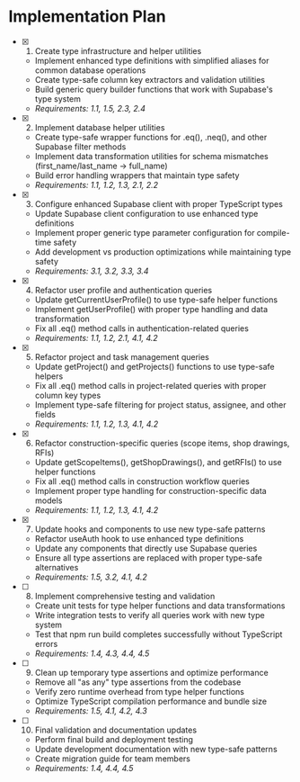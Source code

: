 # Implementation Plan

- [x] 1. Create type infrastructure and helper utilities




  - Implement enhanced type definitions with simplified aliases for common database operations
  - Create type-safe column key extractors and validation utilities
  - Build generic query builder functions that work with Supabase's type system
  - _Requirements: 1.1, 1.5, 2.3, 2.4_

- [x] 2. Implement database helper utilities



  - Create type-safe wrapper functions for .eq(), .neq(), and other Supabase filter methods
  - Implement data transformation utilities for schema mismatches (first_name/last_name → full_name)
  - Build error handling wrappers that maintain type safety
  - _Requirements: 1.1, 1.2, 1.3, 2.1, 2.2_

- [x] 3. Configure enhanced Supabase client with proper TypeScript types






  - Update Supabase client configuration to use enhanced type definitions
  - Implement proper generic type parameter configuration for compile-time safety
  - Add development vs production optimizations while maintaining type safety
  - _Requirements: 3.1, 3.2, 3.3, 3.4_

- [x] 4. Refactor user profile and authentication queries





  - Update getCurrentUserProfile() to use type-safe helper functions
  - Implement getUserProfile() with proper type handling and data transformation
  - Fix all .eq() method calls in authentication-related queries
  - _Requirements: 1.1, 1.2, 2.1, 4.1, 4.2_

- [x] 5. Refactor project and task management queries






  - Update getProject() and getProjects() functions to use type-safe helpers
  - Fix all .eq() method calls in project-related queries with proper column key types
  - Implement type-safe filtering for project status, assignee, and other fields
  - _Requirements: 1.1, 1.2, 1.3, 4.1, 4.2_

- [x] 6. Refactor construction-specific queries (scope items, shop drawings, RFIs)





  - Update getScopeItems(), getShopDrawings(), and getRFIs() to use helper functions
  - Fix all .eq() method calls in construction workflow queries
  - Implement proper type handling for construction-specific data models
  - _Requirements: 1.1, 1.2, 1.3, 4.1, 4.2_

- [x] 7. Update hooks and components to use new type-safe patterns




  - Refactor useAuth hook to use enhanced type definitions
  - Update any components that directly use Supabase queries
  - Ensure all type assertions are replaced with proper type-safe alternatives
  - _Requirements: 1.5, 3.2, 4.1, 4.2_

- [ ] 8. Implement comprehensive testing and validation



  - Create unit tests for type helper functions and data transformations
  - Write integration tests to verify all queries work with new type system
  - Test that npm run build completes successfully without TypeScript errors
  - _Requirements: 1.4, 4.3, 4.4, 4.5_

- [ ] 9. Clean up temporary type assertions and optimize performance
  - Remove all "as any" type assertions from the codebase
  - Verify zero runtime overhead from type helper functions
  - Optimize TypeScript compilation performance and bundle size
  - _Requirements: 1.5, 4.1, 4.2, 4.3_

- [ ] 10. Final validation and documentation updates
  - Perform final build and deployment testing
  - Update development documentation with new type-safe patterns
  - Create migration guide for team members
  - _Requirements: 1.4, 4.4, 4.5_